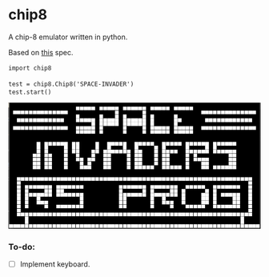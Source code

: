 # chip8

A chip-8 emulator written in python.

Based on [this](http://devernay.free.fr/hacks/chip8/C8TECH10.HTM) spec.

```python3
import chip8

test = chip8.Chip8('SPACE-INVADER')
test.start()
```

![](space-invader.png?raw=true)

### To-do:
- [ ] Implement keyboard.